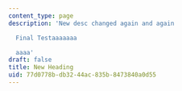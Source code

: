 ```yaml
---
content_type: page
description: 'New desc changed again and again

  Final Testaaaaaaa

  aaaa'
draft: false
title: New Heading
uid: 77d0778b-db32-44ac-835b-8473840a0d55
---
```

